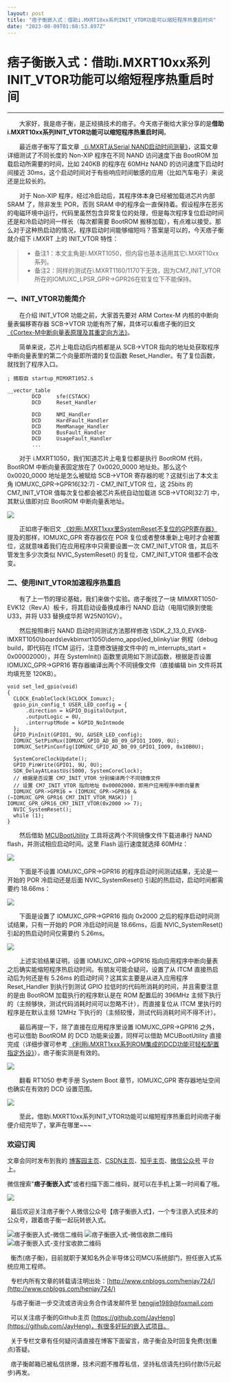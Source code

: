 ```yaml
---
layout: post
title: "痞子衡嵌入式：借助i.MXRT10xx系列INIT_VTOR功能可以缩短程序热重启时间"
date: "2023-08-09T01:08:53.897Z"
---
```

痞子衡嵌入式：借助i.MXRT10xx系列INIT\_VTOR功能可以缩短程序热重启时间
============================================

* * *

　　大家好，我是痞子衡，是正经搞技术的痞子。今天痞子衡给大家分享的是**借助i.MXRT10xx系列INIT\_VTOR功能可以缩短程序热重启时间**。

　　最近痞子衡写了篇文章 [《i.MXRT从Serial NAND启动时间测量》](https://www.cnblogs.com/henjay724/p/17589695.html)，这篇文章详细测试了不同长度的 Non-XIP 程序在不同 NAND 访问速度下由 BootROM 加载启动所需要的时间，比如 240KB 的程序在 60MHz NAND 的访问速度下启动时间接近 30ms，这个启动时间对于有些响应时间敏感的应用（比如汽车电子）来说还是比较长的。

　　对于 Non-XIP 程序，经过冷启动后，其程序体本身已经被加载进芯片内部 SRAM 了，除非发生 POR，否则 SRAM 中的程序会一直保持着。假设程序在恶劣的电磁环境中运行，代码里虽然包含异常复位的处理，但是每次程序复位启动时间还是和冷启动时间一样长（每次都需要 BootROM 搬移加载），有点难以接受。那么对于这种热启动的情况，程序启动时间能够缩短吗？答案是可以的，今天痞子衡就介绍下 i.MXRT 上的 INIT\_VTOR 特性：

> *   备注1：本文主角是i.MXRT1050，但内容也基本适用其它i.MXRT10xx系列。
> *   备注2：同样的测试在i.MXRT1160/1170下无效，因为CM7\_INIT\_VTOR所在的IOMUXC\_LPSR\_GPR->GPR26在软复位下不能保持。

### 一、INIT\_VTOR功能简介

　　在介绍 INIT\_VTOR 功能之前，大家首先要对 ARM Cortex-M 内核的中断向量表偏移寄存器 SCB->VTOR 功能有所了解，具体可以看痞子衡的旧文 [《Cortex-M中断向量表原理及其重定向方法》](https://www.cnblogs.com/henjay724/p/15101151.html)。

　　简单来说，芯片上电启动后内核都是从 SCB->VTOR 指向的地址处获取程序中断向量表里的第二个向量即所谓的复位函数 Reset\_Handler。有了复位函数，就找到了程序入口。

    ; 摘取自 startup_MIMXRT1052.s
    
    __vector_table
            DCD     sfe(CSTACK)
            DCD     Reset_Handler
    
            DCD     NMI_Handler
            DCD     HardFault_Handler
            DCD     MemManage_Handler
            DCD     BusFault_Handler
            DCD     UsageFault_Handler
            ...
    

　　对于 i.MXRT1050，我们知道芯片上电复位都是执行 BootROM 代码，BootROM 中断向量表固定放在了 0x0020\_0000 地址处。那么这个 0x0020\_0000 地址是怎么被赋给 SCB->VTOR 寄存器的呢？这就引出了本文主角 IOMUXC\_GPR->GPR16\[32:7\] - CM7\_INIT\_VTOR 位，这 25bits 的 CM7\_INIT\_VTOR 值每次复位都会被芯片系统自动加载进 SCB->VTOR\[32:7\] 中，其默认值即对应 BootROM 中断向量表地址。

![](https://raw.githubusercontent.com/JayHeng/pzhmcu-picture/master/cnblogs/i.MXRT10xx_InitVTOR_GPR16_defn.PNG)

　　正如痞子衡旧文 [《妙用i.MXRT1xxx里SystemReset不复位的GPR寄存器》](https://www.cnblogs.com/henjay724/p/14847197.html) 提及的那样，IOMUXC\_GPR 寄存器仅在 POR 复位或者整体重新上电时才会被置位，这就意味着我们在应用程序中只需要设置一次 CM7\_INIT\_VTOR 值，其后不管发生多少次类似 NVIC\_SystemReset() 的复位，CM7\_INIT\_VTOR 值都不会改变。

### 二、使用INIT\_VTOR加速程序热重启

　　有了上一节的理论基础，我们来做个实验。痞子衡找了一块 MIMXRT1050-EVK12（Rev.A）板卡，将其启动设备换成串行 NAND 启动（电阻切换到使能 U33，并将 U33 替换成华邦 W25N01GV）。

　　然后按照串行 NAND 启动时间测试方法那样修改 \\SDK\_2\_13\_0\_EVKB-IMXRT1050\\boards\\evkbimxrt1050\\demo\_apps\\led\_blinky\\iar 例程（debug build，即代码在 ITCM 运行，注意修改链接文件中的 m\_interrupts\_start = 0x00002000），并在 SystemInit() 函数里调用如下测试函数，根据是否设置 IOMUXC\_GPR->GPR16 寄存器编译出两个不同镜像文件（直接编辑 bin 文件将其均填充至 120KB）。

    void set_led_gpio(void)
    {
      CLOCK_EnableClock(kCLOCK_Iomuxc);
      gpio_pin_config_t USER_LED_config = {
          .direction = kGPIO_DigitalOutput,
          .outputLogic = 0U,
          .interruptMode = kGPIO_NoIntmode
      };
      GPIO_PinInit(GPIO1, 9U, &USER_LED_config);
      IOMUXC_SetPinMux(IOMUXC_GPIO_AD_B0_09_GPIO1_IO09, 0U); 
      IOMUXC_SetPinConfig(IOMUXC_GPIO_AD_B0_09_GPIO1_IO09, 0x10B0U); 
    
      SystemCoreClockUpdate();
      GPIO_PinWrite(GPIO1, 9U, 0U);
      SDK_DelayAtLeastUs(5000, SystemCoreClock);
      // 根据是否设置 CM7_INIT_VTOR 分别编译两个不同镜像文件
      // 设置 CM7_INIT_VTOR 指向地址 0x00002000，即用户应用程序中断向量表
      IOMUXC_GPR->GPR16 = (IOMUXC_GPR->GPR16 & (~IOMUXC_GPR_GPR16_CM7_INIT_VTOR_MASK)) | IOMUXC_GPR_GPR16_CM7_INIT_VTOR(0x2000 >> 7);
      NVIC_SystemReset();
      while (1);
    }
    

　　然后借助 [MCUBootUtility](https://github.com/JayHeng/NXP-MCUBootUtility) 工具将这两个不同镜像文件下载进串行 NAND flash，并测试相应启动时间。这里 Flash 运行速度就选择 60MHz：

![](https://raw.githubusercontent.com/JayHeng/pzhmcu-picture/master/cnblogs/i.MXRT10xx_InitVTOR_tool_download.PNG)

　　下面是不设置 IOMUXC\_GPR->GPR16 的程序启动时间测试结果，无论是一开始的 POR 冷启动还是后面 NVIC\_SystemReset() 引起的热启动，启动时间都需要约 18.66ms：

![](https://raw.githubusercontent.com/JayHeng/pzhmcu-picture/master/cnblogs/i.MXRT10xx_InitVTOR_rst_res_no_gpr.png)

　　下面是设置了 IOMUXC\_GPR->GPR16 指向 0x2000 之后的程序启动时间测试结果，只有一开始的 POR 冷启动时间是 18.66ms，后面 NVIC\_SystemReset() 引起的热启动时间仅需要约 5.26ms。

![](https://raw.githubusercontent.com/JayHeng/pzhmcu-picture/master/cnblogs/i.MXRT10xx_InitVTOR_rst_res_with_gpr.png)

　　上述实验结果证明，设置 IOMUXC\_GPR->GPR16 指向应用程序中断向量表之后确实能缩短程序热启动时间。有朋友可能会疑问，设置了从 ITCM 直接热启动后为何还是有 5.26ms 的启动时间？这其实主要是从进入应用程序 Reset\_Handler 到执行到测试 GPIO 拉低时的代码所消耗的时间，并且需要注意的是由 BootROM 加载执行的程序默认是在 ROM 配置后的 396MHz 主频下执行的（主频够快，测试代码消耗时间可以忽略不计），而直接复位从 ITCM 里执行的程序是在默认主频 12MHz 下执行的（主频较慢，测试代码消耗时间不得不计）。

　　最后再提一下，除了直接在应用程序里设置 IOMUXC\_GPR->GPR16 之外，也可以借助 BootROM 的 DCD 功能来设置，同样可以借助 MCUBootUtility 直接完成（详细步骤可参考 [《利用i.MXRT1xxx系列ROM集成的DCD功能可轻松配置指定外设》](https://www.cnblogs.com/henjay724/p/17293325.html)），痞子衡实测是有效的。

![](https://raw.githubusercontent.com/JayHeng/pzhmcu-picture/master/cnblogs/i.MXRT10xx_InitVTOR_tool_dcd.PNG)

　　翻看 RT1050 参考手册 System Boot 章节，IOMUXC\_GPR 寄存器地址空间也确实在有效的 DCD 设置范围。

![](https://raw.githubusercontent.com/JayHeng/pzhmcu-picture/master/cnblogs/i.MXRT10xx_InitVTOR_1050_valid_dcd_range.PNG)

　　至此，借助i.MXRT10xx系列INIT\_VTOR功能可以缩短程序热重启时间痞子衡便介绍完毕了，掌声在哪里~~~

### 欢迎订阅

文章会同时发布到我的 [博客园主页](https://www.cnblogs.com/henjay724/)、[CSDN主页](https://blog.csdn.net/henjay724)、[知乎主页](https://www.zhihu.com/people/henjay724)、[微信公众号](http://weixin.sogou.com/weixin?type=1&query=%E7%97%9E%E5%AD%90%E8%A1%A1%E5%B5%8C%E5%85%A5%E5%BC%8F) 平台上。

微信搜索"**痞子衡嵌入式**"或者扫描下面二维码，就可以在手机上第一时间看了哦。

![](https://raw.githubusercontent.com/JayHeng/pzhmcu-picture/master/wechat/pzhMcu_qrcode_258x258.jpg)

  最后欢迎关注痞子衡个人微信公众号【痞子衡嵌入式】，一个专注嵌入式技术的公众号，跟着痞子衡一起玩转嵌入式。

![痞子衡嵌入式-微信二维码](https://img2022.cnblogs.com/blog/623659/202211/623659-20221116165755872-427238307.jpg) ![痞子衡嵌入式-微信收款二维码](http://henjay724.com/image/cnblogs/baogeMcu_payment_wechat_150x150.png) ![痞子衡嵌入式-支付宝收款二维码](http://henjay724.com/image/cnblogs/baogeMcu_payment_alipay_150x150.jpg)  

  衡杰(痞子衡)，目前就职于某知名外企半导体公司MCU系统部门，担任嵌入式系统应用工程师。

  专栏内所有文章的转载请注明出处：[http://www.cnblogs.com/henjay724/](http://www.cnblogs.com/henjay724/)

  与痞子衡进一步交流或咨询业务合作请发邮件至 [hengjie1989@foxmail.com](hengjie1989@foxmail.com)

  可以关注痞子衡的Github主页 [https://github.com/JayHeng](https://github.com/JayHeng)，有很多好玩的嵌入式项目。

  关于专栏文章有任何疑问请直接在博客下面留言，痞子衡会及时回复免费(划重点)答疑。

  痞子衡邮箱已被私信挤爆，技术问题不推荐私信，坚持私信请先扫码付款(5元起步)再发。